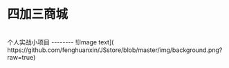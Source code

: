 四加三商城
====
<br>
个人实战小项目
--------
 ![Image text]( https://github.com/fenghuanxin/JSstore/blob/master/img/background.png?raw=true)
